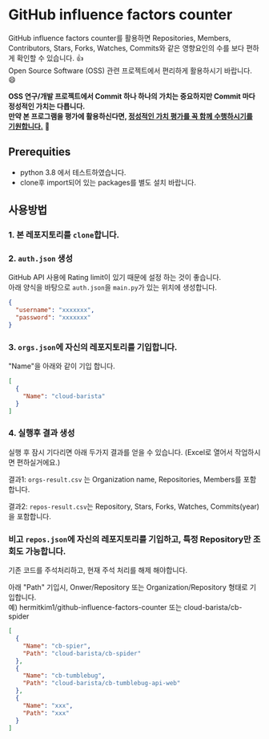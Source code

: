 # GitHub influence factors counter
GitHub influence factors counter를 활용하면 Repositories, Members, Contributors, Stars, Forks, Watches, Commits와 같은 영향요인의 수를 보다 편하게 확인할 수 있습니다. :thumbsup:   
Open Source Software (OSS) 관련 프로젝트에서 편리하게 활용하시기 바랍니다. :smile:   

**OSS 연구/개발 프로젝트에서 Commit 하나 하나의 가치는 중요하지만 Commit 마다 정성적인 가치는 다릅니다.**   
**만약 본 프로그램을 평가에 활용하신다면, <ins>정성적인 가치 평가를 꼭 함께 수행하시기를 기원합니다.</ins>**  :pray:

## Prerequities
- python 3.8 에서 테스트하였습니다.
- clone후 import되어 있는 packages를 별도 설치 바랍니다.

## 사용방법
### 1. 본 레포지토리를 `clone`합니다.
### 2. `auth.json` 생성
GitHub API 사용에 Rating limit이 있기 때문에 설정 하는 것이 좋습니다.   
아래 양식을 바탕으로 `auth.json`을 `main.py`가 있는 위치에 생성합니다.   
```json
{
  "username": "xxxxxxx",
  "password": "xxxxxxx"
}
```

### 3. `orgs.json`에 자신의 레포지토리를 기입합니다.
"Name"을 아래와 같이 기입 합니다.
```json
[
  {
    "Name": "cloud-barista"
  }
]
```

### 4. 실행후 결과 생성
실행 후 잠시 기다리면 아래 두가지 결과를 얻을 수 있습니다. (Excel로 열어서 작업하시면 편하실거에요.)

결과1:
`orgs-result.csv` 는 Organization name, Repositories, Members를 포함합니다. 

결과2:
`repos-result.csv`는 Repository, Stars, Forks, Watches, Commits(year)을 포함합니다. 


### 비고 `repos.json`에 자신의 레포지토리를 기입하고, 특정 Repository만 조회도 가능합니다.
기존 코드를 주석처리하고, 현재 주석 처리를 해제 해야합니다.

아래 "Path" 기입시, Onwer/Repository 또는 Organization/Repository 형태로 기입합니다.   
예) hermitkim1/github-influence-factors-counter 또는 cloud-barista/cb-spider   
```json
[
  {
    "Name": "cb-spier",
    "Path": "cloud-barista/cb-spider"
  },
  {
    "Name": "cb-tumblebug",
    "Path": "cloud-barista/cb-tumblebug-api-web"
  },
  {
    "Name": "xxx",
    "Path": "xxx"
  }
]
```
